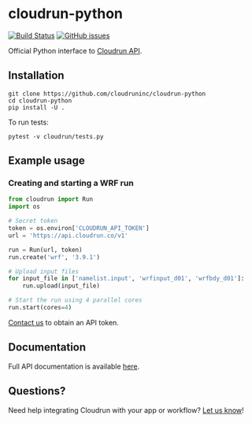 # cloudrun-python

[![Build Status](https://travis-ci.org/cloudruninc/cloudrun-python.svg?branch=master)](https://travis-ci.org/cloudruninc/cloudrun-python)
[![GitHub issues](https://img.shields.io/github/issues/cloudruninc/cloudrun-python.svg)](https://github.com/cloudruninc/cloudrun-python/issues)

Official Python interface to [Cloudrun API](http://docs.cloudrun.co).

## Installation

```
git clone https://github.com/cloudruninc/cloudrun-python
cd cloudrun-python
pip install -U .
```

To run tests:

```
pytest -v cloudrun/tests.py
```

## Example usage

### Creating and starting a WRF run

```python
from cloudrun import Run
import os

# Secret token
token = os.environ['CLOUDRUN_API_TOKEN']
url = 'https://api.cloudrun.co/v1'

run = Run(url, token)
run.create('wrf', '3.9.1')

# Upload input files
for input_file in ['namelist.input', 'wrfinput_d01', 'wrfbdy_d01']:
    run.upload(input_file)

# Start the run using 4 parallel cores
run.start(cores=4)
```

[Contact us](mailto:accounts@cloudrun.co) to obtain an API token.

## Documentation

Full API documentation is available [here](http://docs.cloudrun.co).

## Questions?

Need help integrating Cloudrun with your app or workflow?
[Let us know](mailto:hello@cloudrun.co)!
